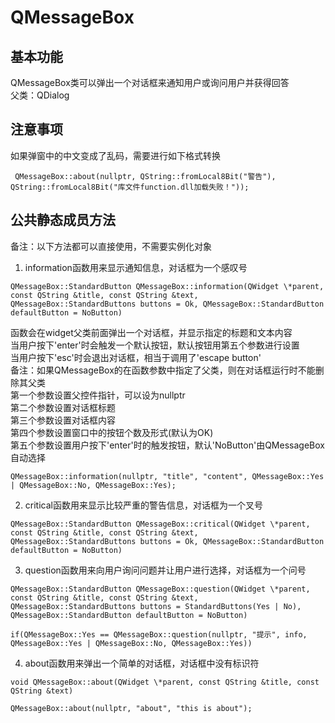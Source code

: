 # QMessageBox

## 基本功能
QMessageBox类可以弹出一个对话框来通知用户或询问用户并获得回答  
父类：QDialog  


## 注意事项
如果弹窗中的中文变成了乱码，需要进行如下格式转换  
```
 QMessageBox::about(nullptr, QString::fromLocal8Bit("警告"), QString::fromLocal8Bit("库文件function.dll加载失败！"));
```


## 公共静态成员方法
备注：以下方法都可以直接使用，不需要实例化对象  
1. information函数用来显示通知信息，对话框为一个感叹号  
```
QMessageBox::StandardButton QMessageBox::information(QWidget \*parent, const QString &title, const QString &text, QMessageBox::StandardButtons buttons = Ok, QMessageBox::StandardButton defaultButton = NoButton)
```
函数会在widget父类前面弹出一个对话框，并显示指定的标题和文本内容  
当用户按下'enter'时会触发一个默认按钮，默认按钮用第五个参数进行设置  
当用户按下'esc'时会退出对话框，相当于调用了'escape button'  
备注：如果QMessageBox的在函数参数中指定了父类，则在对话框运行时不能删除其父类  
第一个参数设置父控件指针，可以设为nullptr  
第二个参数设置对话框标题  
第三个参数设置对话框内容  
第四个参数设置窗口中的按钮个数及形式(默认为OK)  
第五个参数设置用户按下'enter'时的触发按钮，默认'NoButton'由QMessageBox自动选择  
```
QMessageBox::information(nullptr, "title", "content", QMessageBox::Yes | QMessageBox::No, QMessageBox::Yes);
```

2. critical函数用来显示比较严重的警告信息，对话框为一个叉号  
```
QMessageBox::StandardButton QMessageBox::critical(QWidget \*parent, const QString &title, const QString &text, QMessageBox::StandardButtons buttons = Ok, QMessageBox::StandardButton defaultButton = NoButton)
```

3. question函数用来向用户询问问题并让用户进行选择，对话框为一个问号  
```
QMessageBox::StandardButton QMessageBox::question(QWidget \*parent, const QString &title, const QString &text, QMessageBox::StandardButtons buttons = StandardButtons(Yes | No), QMessageBox::StandardButton defaultButton = NoButton)
```
```
if(QMessageBox::Yes == QMessageBox::question(nullptr, "提示", info, QMessageBox::Yes | QMessageBox::No, QMessageBox::Yes))
```

4. about函数用来弹出一个简单的对话框，对话框中没有标识符  
```
void QMessageBox::about(QWidget \*parent, const QString &title, const QString &text)
```
```
QMessageBox::about(nullptr, "about", "this is about");
```